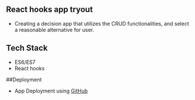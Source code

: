 ## React hooks app tryout

- Creating a decision app that utilizes the CRUD functionalities, and select a reasonable alternative for user.

## Tech Stack

- ES6/ES7
- React hooks

##Deployment

- App Deployment using [GitHub](https://nejo12.github.io/iDecide_hooks/)
